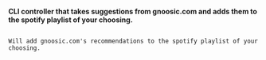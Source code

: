 **CLI controller that takes suggestions from gnoosic.com and 
adds them to the spotify playlist of your choosing.**

~~~~$ python3.6 band1 band2 band3~~~~

Will add gnoosic.com's recommendations to the spotify playlist of your choosing.

